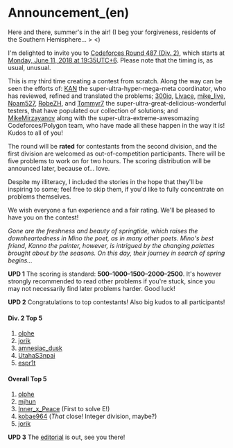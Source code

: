 # Announcement_(en)

Here and there, summer's in the air! (I beg your forgiveness, residents of the Southern Hemisphere... > <)

I'm delighted to invite you to [Codeforces Round 487 (Div. 2)](https://codeforces.com/contest/989 "Codeforces Round 487 (Div. 2)"), which starts at [Monday, June 11, 2018 at 19:35UTC+6](https://codeforces.com/https://www.timeanddate.com/worldclock/fixedtime.html?day=11&month=6&year=2018&hour=16&min=35&sec=0&p1=166). Please note that the timing is, as usual, unusual.

This is my third time creating a contest from scratch. Along the way can be seen the efforts of: [KAN](https://codeforces.com/profile/KAN "Grandmaster KAN") the super-ultra-hyper-mega-meta coordinator, who has reviewed, refined and translated the problems; [300iq](https://codeforces.com/profile/300iq "International Grandmaster 300iq"), [Livace](https://codeforces.com/profile/Livace "Master Livace"), [mike_live](https://codeforces.com/profile/mike_live "Candidate Master mike_live"), [Noam527](https://codeforces.com/profile/Noam527 "Master Noam527"), [RobeZH](https://codeforces.com/profile/RobeZH "Candidate Master RobeZH"), and [Tommyr7](https://codeforces.com/profile/Tommyr7 "International Master Tommyr7") the super-ultra-great-delicious-wonderful testers, that have populated our collection of solutions; and [MikeMirzayanov](https://codeforces.com/profile/MikeMirzayanov "Headquarters, MikeMirzayanov") along with the super-ultra-extreme-awesomazing Codeforces/Polygon team, who have made all these happen in the way it is! Kudos to all of you!

The round will be **rated** for contestants from the second division, and the first division are welcomed as out-of-competition participants. There will be five problems to work on for two hours. The scoring distribution will be announced later, because of... love.

Despite my illiteracy, I included the stories in the hope that they'll be inspiring to some; feel free to skip them, if you'd like to fully concentrate on problems themselves.

We wish everyone a fun experience and a fair rating. We'll be pleased to have you on the contest!

*Gone are the freshness and beauty of springtide, which raises the downheartedness in Mino the poet, as in many other poets. Mino's best friend, Kanno the painter, however, is intrigued by the changing palettes brought about by the seasons. On this day, their journey in search of spring begins...*

**UPD 1** The scoring is standard: **500–1000–1500–2000–2500**. It's however strongly recommended to read other problems if you're stuck, since you may not necessarily find later problems harder. Good luck!

**UPD 2** Congratulations to top contestants! Also big kudos to all participants!

#### Div. 2 Top 5

 1. [olphe](https://codeforces.com/profile/olphe "Candidate Master olphe")
2. [jorik](https://codeforces.com/profile/jorik "Candidate Master jorik")
3. [amnesiac_dusk](https://codeforces.com/profile/amnesiac_dusk "Expert amnesiac_dusk")
4. [UtahaS3npai](https://codeforces.com/profile/UtahaS3npai "Candidate Master UtahaS3npai")
5. [espr1t](https://codeforces.com/profile/espr1t "Candidate Master espr1t")

#### Overall Top 5

 1. [olphe](https://codeforces.com/profile/olphe "Candidate Master olphe")
2. [mjhun](https://codeforces.com/profile/mjhun "Grandmaster mjhun")
3. [Inner_x_Peace](https://codeforces.com/profile/Inner_x_Peace "Master Inner_x_Peace") (First to solve E!)
4. [kobae964](https://codeforces.com/profile/kobae964 "Grandmaster kobae964") (_That_ close! Integer division, maybe?)
5. [jorik](https://codeforces.com/profile/jorik "Candidate Master jorik")

**UPD 3** The [editorial](//codeforces.comTutorial_(en).md) is out, see you there!

